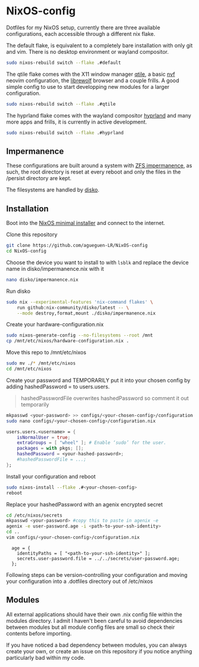 # NixOS-config

Dotfiles for my NixOS setup, currently there are three available configurations, each accessible through a different nix flake.


The default flake, is equivalent to a completely bare installation with only git and vim. There is no desktop environment or wayland compositor.
```bash
sudo nixos-rebuild switch --flake .#default
```


The qtile flake comes with the X11 window manager [qtile](https://qtile.org/), a basic [nvf](https://github.com/NotAShelf/nvf) neovim configuration, the [librewolf](https://librewolf.net/) browser and a couple frills. A good simple config to use to start developping new modules for a larger configuration.
```bash
sudo nixos-rebuild switch --flake .#qtile
```


The hyprland flake comes with the wayland compositor [hyprland](https://hypr.land/) and many more apps and frills, it is currently in active development.
```bash
sudo nixos-rebuild switch --flake .#hyprland
```

## Impermanence

These configurations are built around a system with [ZFS impermanence](https://grahamc.com/blog/erase-your-darlings), as such, the root directory is reset at every reboot and only the files in the /persist directory are kept.


The filesystems are handled by [disko](https://github.com/nix-community/disko).

## Installation 

Boot into the [NixOS minimal installer](https://nixos.org/download/) and connect to the internet.


Clone this repository
```bash
git clone https://github.com/agueguen-LR/NixOS-config
cd NixOS-config
```

Choose the device you want to install to with ```lsblk``` and replace the device name in disko/impermanence.nix with it 
```bash
nano disko/impermanence.nix
```

Run disko
```bash
sudo nix --experimental-features 'nix-command flakes' \
    run github:nix-community/disko/latest -- \
    --mode destroy,format,mount ./disko/impermanence.nix
```

Create your hardware-configuration.nix
```bash
sudo nixos-generate-config --no-filesystems --root /mnt
cp /mnt/etc/nixos/hardware-configuration.nix .
```

Move this repo to /mnt/etc/nixos
```bash
sudo mv ./* /mnt/etc/nixos
cd /mnt/etc/nixos
```

Create your password and TEMPORARILY put it into your chosen config by adding hashedPassword = <your-hashed-password> to users.users.<username>
> hashedPasswordFile overwrites hashedPassword so comment it out temporarily
```bash
mkpasswd <your-password> >> configs/<your-chosen-config>/configuration.nix #appends to end of file for copy-pasting
sudo nano configs/<your-chosen-config>/configuration.nix
```
```nix
users.users.<username> = {
    isNormalUser = true;
    extraGroups = [ "wheel" ]; # Enable ‘sudo’ for the user.
    packages = with pkgs; [];
    hashedPassword = <your-hashed-password>; 
    #hashedPasswordFile = ...;
};
```

Install your configuration and reboot
```bash
sudo nixos-install --flake .#<your-chosen-config>
reboot
```

Replace your hashedPassword with an agenix encrypted secret
```bash
cd /etc/nixos/secrets
mkpasswd <your-password> #copy this to paste in agenix -e
agenix -e user-password.age -i <path-to-your-ssh-identity>
cd ..
vim configs/<your-chosen-config>/configuration.nix
```
```vim
  age = {
    identityPaths = [ "<path-to-your-ssh-identity>" ];
    secrets.user-password.file = ../../secrets/user-password.age;
  };
```

Following steps can be version-controlling your configuration and moving your configuration into a .dotfiles directory out of /etc/nixos

## Modules

All external applications should have their own .nix config file within the modules directory. I admit I haven't been careful to avoid dependencies between modules but all module config files are small so check their contents before importing.


If you have noticed a bad dependency between modules, you can always create your own, or create an issue on this repository if you notice anything particularly bad within my code.
